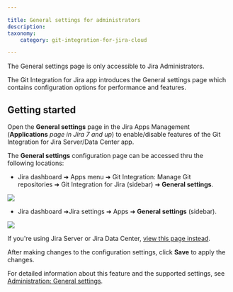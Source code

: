 ```yaml
---

title: General settings for administrators
description:
taxonomy:
    category: git-integration-for-jira-cloud

---
```

The General settings page is only accessible to Jira Administrators.

The Git Integration for Jira app introduces the General settings page which contains configuration options for performance and features.

## Getting started

Open the **General settings** page in the Jira Apps Management (**Applications** _page in Jira 7 and up_) to enable/disable features of the Git Integration for Jira Server/Data Center app.

The **General settings** configuration page can be accessed thru the following locations:
* Jira dashboard ➜ Apps menu ➜ Git Integration: Manage Git repositories ➜ Git Integration for Jira (sidebar) ➜ **General settings**.

![](https://bigbrassband.atlassian.net/wiki/download/attachments/1923025087/gitcloud-gitmenu-apps-gencfg-sel.png?version=2&modificationDate=1638618666472&cacheVersion=1&api=v2)

* Jira dashboard ➜Jira settings ➜ Apps ➜ **General settings** (sidebar).

![](https://bigbrassband.atlassian.net/wiki/download/attachments/1923025087/gitcloud-gencfg-admin-apps-menu.png?version=2&modificationDate=1638619051443&cacheVersion=1&api=v2)

If you're using Jira Server or Jira Data Center, [view this page instead](/git-integration-for-jira-self-managed/general-gij-self-managed).


After making changes to the configuration settings, click **Save** to apply the changes.

For detailed information about this feature and the supported settings, see [Administration: General settings](/git-integration-for-jira-cloud/general-settings-gij-cloud).
